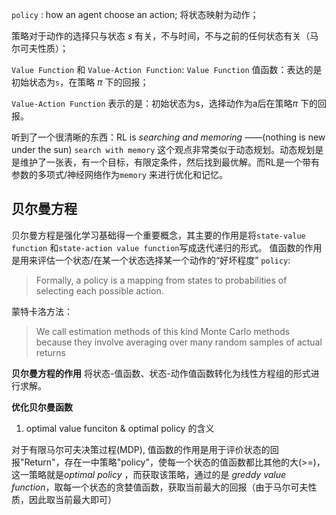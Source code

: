 `policy` : how an agent choose an action; 将状态映射为动作；

策略对于动作的选择只与状态 *s* 有关，不与时间，不与之前的任何状态有关（马尔可夫性质）；

`Value Function` 和 `Value-Action Function`:
`Value Function` 值函数：表达的是初始状态为`s`，在策略 $\pi$ 下的回报；

`Value-Action Function` 表示的是：初始状态为s，选择动作为a后在策略$\pi$ 下的回报。



听到了一个很清晰的东西：RL is *searching and memoring* ——(nothing is new under the sun)  `search with memory` 这个观点非常类似于动态规划。动态规划是是维护了一张表，有一个目标，有限定条件，然后找到最优解。而RL是一个带有参数的多项式/神经网络作为`memory` 来进行优化和记忆。

## 贝尔曼方程

贝尔曼方程是强化学习基础得一个重要概念，其主要的作用是将`state-value function` 和`state-action value function`写成迭代递归的形式。
值函数的作用是用来评估一个状态/在某一个状态选择某一个动作的“好坏程度”
`policy`:
> Formally, a policy is a mapping from states to probabilities of selecting each possible action.

蒙特卡洛方法：
> We call estimation methods of this kind Monte Carlo methods because they involve averaging over many random samples of actual returns

**贝尔曼方程的作用**
将状态-值函数、状态-动作值函数转化为线性方程组的形式进行求解。

**优化贝尔曼函数**
1. optimal value funciton & optimal policy 的含义

对于有限马尔可夫决策过程(MDP), 值函数的作用是用于评价状态的回报"Return"，存在一中策略"policy"，使每一个状态的值函数都比其他的大(>=)，这一策略就是*optimal policy* ，而获取该策略，通过的是 *greddy value function*，取每一个状态的贪婪值函数，获取当前最大的回报（由于马尔可夫性质，因此取当前最大即可）
